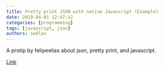```yaml
---
title: Pretty print JSON with native Javascript (Example)
date: 2019-04-01 12:47:12
categories: [programming]
tags: [javascript, json]
authors: sedlav
---
```

        
A protip by felipeelias about json, pretty print, and javascript.

[Link](https://coderwall.com/p/buwfjw/pretty-print-json-with-native-javascript)
